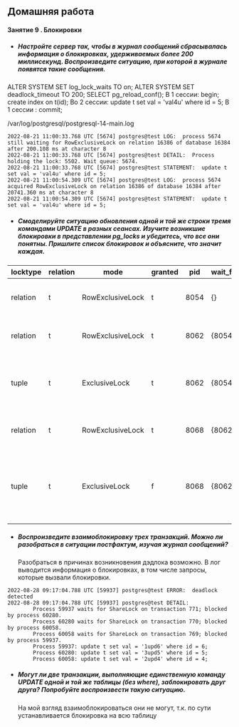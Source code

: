 ## Домашняя работа
#### Занятие 9 . Блокировки
- ##### Настройте сервер так, чтобы в журнал сообщений сбрасывалась информация о блокировках, удерживаемых более 200 миллисекунд. Воспроизведите ситуацию, при которой в журнале появятся такие сообщения.
ALTER SYSTEM SET log_lock_waits TO on;
ALTER SYSTEM SET deadlock_timeout TO 200;
SELECT pg_reload_conf(); 
В 1 сессии: begin; create index on t(id); 
Во 2 сессии: update t set val = 'val4u' where id = 5;
В 1 сессии : commit; 
	
/var/log/postgresql/postgresql-14-main.log
```	
2022-08-21 11:00:33.768 UTC [5674] postgres@test LOG:  process 5674 still waiting for RowExclusiveLock on relation 16386 of database 16384 after 200.108 ms at character 8
2022-08-21 11:00:33.768 UTC [5674] postgres@test DETAIL:  Process holding the lock: 5502. Wait queue: 5674.
2022-08-21 11:00:33.768 UTC [5674] postgres@test STATEMENT:  update t set val = 'val4u' where id = 5;
2022-08-21 11:00:54.309 UTC [5674] postgres@test LOG:  process 5674 acquired RowExclusiveLock on relation 16386 of database 16384 after 20741.360 ms at character 8
2022-08-21 11:00:54.309 UTC [5674] postgres@test STATEMENT:  update t set val = 'val4u' where id = 5;
```
- ##### Смоделируйте ситуацию обновления одной и той же строки тремя командами UPDATE в разных сеансах. Изучите возникшие блокировки в представлении pg_locks и убедитесь, что все они понятны. Пришлите список блокировок и объясните, что значит каждая.
 locktype | relation |       mode       | granted | pid  | wait_for	|  |
----------|----------|------------------|---------|------|----------|--|
 relation | t        | RowExclusiveLock | t       | 8054 | {}		| - блокировка таблицы 1 транзакией |
 relation | t        | RowExclusiveLock | t       | 8062 | {8054}	| - блокировка таблицы 2 транзакией |
 tuple    | t        | ExclusiveLock    | t       | 8062 | {8054}	| - блокировка версии строки, блокировка получена |
 relation | t        | RowExclusiveLock | t       | 8068 | {8062}	| - блокировка таблицы 3 транзакией |
 tuple    | t        | ExclusiveLock    | f       | 8068 | {8062}	| - блокировка версии строки 3 транзакией, блокировка не получена |


- ##### Воспроизведите взаимоблокировку трех транзакций. Можно ли разобраться в ситуации постфактум, изучая журнал сообщений?
	Разобраться в причинах возникновения дэдлока возможно. В лог выводится информация о блокировках, в том числе запросы, которые вызвали блокировки.	

```2022-08-28 09:17:04.788 UTC [59937] postgres@test STATEMENT:  update t set val = '1upd6' where id = 6;
2022-08-28 09:17:04.788 UTC [59937] postgres@test ERROR:  deadlock detected
2022-08-28 09:17:04.788 UTC [59937] postgres@test DETAIL:  
		Process 59937 waits for ShareLock on transaction 771; blocked by process 60280.
		Process 60280 waits for ShareLock on transaction 770; blocked by process 60058.
		Process 60058 waits for ShareLock on transaction 769; blocked by process 59937.
		Process 59937: update t set val = '1upd6' where id = 6;
		Process 60280: update t set val = '3upd5' where id = 5;
		Process 60058: update t set val = '2upd4' where id = 4;
```

- ##### Могут ли две транзакции, выполняющие единственную команду UPDATE одной и той же таблицы (без where), заблокировать друг друга? Попробуйте воспроизвести такую ситуацию.
	На мой взгляд взаимоблокироваться они не могут, т.к. по сути устанавливается блокировка на всю таблицу
